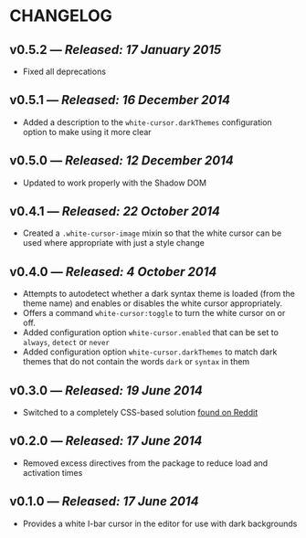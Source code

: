 # CHANGELOG

## **v0.5.2** &mdash; *Released: 17 January 2015*

* Fixed all deprecations

## **v0.5.1** &mdash; *Released: 16 December 2014*

* Added a description to the `white-cursor.darkThemes` configuration option to make using it more clear

## **v0.5.0** &mdash; *Released: 12 December 2014*

* Updated to work properly with the Shadow DOM

## **v0.4.1** &mdash; *Released: 22 October 2014*

* Created a `.white-cursor-image` mixin so that the white cursor can be used where appropriate with just a style change

## **v0.4.0** &mdash; *Released: 4 October 2014*

* Attempts to autodetect whether a dark syntax theme is loaded (from the theme name) and enables or disables the white cursor appropriately.
* Offers a command `white-cursor:toggle` to turn the white cursor on or off.
* Added configuration option `white-cursor.enabled` that can be set to `always`, `detect` or `never`
* Added configuration option `white-cursor.darkThemes` to match dark themes that do not contain the words `dark` or `syntax` in them

## **v0.3.0** &mdash; *Released: 19 June 2014*

* Switched to a completely CSS-based solution [found on Reddit](http://www.reddit.com/r/Atom/comments/28m5nu/change_your_text_cursor_to_white/)

## **v0.2.0** &mdash; *Released: 17 June 2014*

* Removed excess directives from the package to reduce load and activation times

## **v0.1.0** &mdash; *Released: 17 June 2014*

* Provides a white I-bar cursor in the editor for use with dark backgrounds
